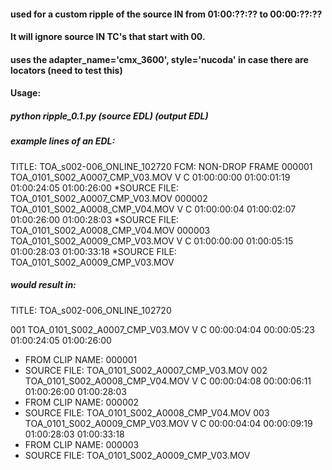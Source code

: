 #### used for a custom ripple of the source IN from 01:00:??:?? to 00:00:??:??
#### It will ignore source IN TC's that start with 00.
#### uses the **adapter_name='cmx_3600', style='nucoda'** in case there are locators (need to test this)

#### Usage:  

##### **python ripple_0.1.py (source EDL) (output EDL)**

##### example lines of an EDL:
TITLE:   TOA_s002-006_ONLINE_102720
FCM: NON-DROP FRAME
000001  TOA_0101_S002_A0007_CMP_V03.MOV  V     C        01:00:00:00 01:00:01:19 01:00:24:05 01:00:26:00
*SOURCE FILE: TOA_0101_S002_A0007_CMP_V03.MOV
000002  TOA_0101_S002_A0008_CMP_V04.MOV  V     C        01:00:00:04 01:00:02:07 01:00:26:00 01:00:28:03
*SOURCE FILE: TOA_0101_S002_A0008_CMP_V04.MOV
000003  TOA_0101_S002_A0009_CMP_V03.MOV  V     C        01:00:00:00 01:00:05:15 01:00:28:03 01:00:33:18
*SOURCE FILE: TOA_0101_S002_A0009_CMP_V03.MOV

##### would result in:
TITLE: TOA_s002-006_ONLINE_102720

001  TOA_0101_S002_A0007_CMP_V03.MOV V     C        00:00:04:04 00:00:05:23 01:00:24:05 01:00:26:00
* FROM CLIP NAME:  000001
* SOURCE FILE: TOA_0101_S002_A0007_CMP_V03.MOV
002  TOA_0101_S002_A0008_CMP_V04.MOV V     C        00:00:04:08 00:00:06:11 01:00:26:00 01:00:28:03
* FROM CLIP NAME:  000002
* SOURCE FILE: TOA_0101_S002_A0008_CMP_V04.MOV
003  TOA_0101_S002_A0009_CMP_V03.MOV V     C        00:00:04:04 00:00:09:19 01:00:28:03 01:00:33:18
* FROM CLIP NAME:  000003
* SOURCE FILE: TOA_0101_S002_A0009_CMP_V03.MOV
